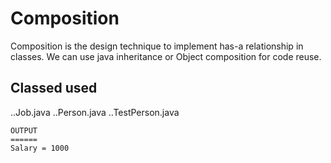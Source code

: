 Composition
============
Composition is the design technique to implement has-a relationship in classes. We can use java inheritance or Object composition for code reuse. 

Classed used
------------
..Job.java
..Person.java
..TestPerson.java
```
OUTPUT
======
Salary = 1000
```


